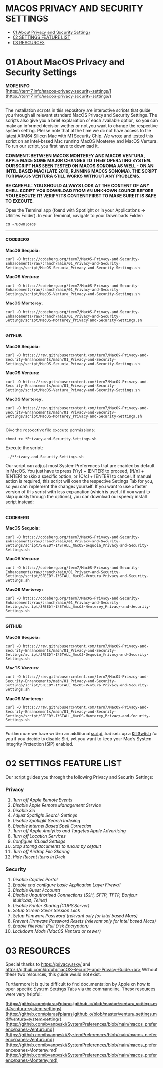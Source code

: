 # MACOS PRIVACY AND SECURITY SETTINGS

- [01 About Privacy and Security Settings](#01-about-macos-privacy-and-security-settings)
- [02 SETTINGS FEATURE LIST](#02-settings-feature-list)
- [03 RESOURCES](#03-resoures)


# 01 About MacOS Privacy and Security Settings

**MORE INFO**<br>
[https://term7.info/macos-privacy-security-settings/](https://term7.info/macos-privacy-security-settings/)

* * *

The installation scripts in this repository are interactive scripts that guide you through all relevant standard MacOS Privacy and Security Settings. The scripts also give you a brief explanation of each available option, so you can make an informed decision wether or not you want to change the respective system setting. Please note that at the time we do not have access to the latest ARM64 Silicon Mac with M1 Security Chip. We wrote and tested this script on an Intel-based Mac running MacOS Monterey and MacOS Ventura. To run our script, you first have to download it.

**COMMENT: BETWEEN MACOS MONTEREY AND MACOS VENTURA, APPLE MADE SOME MAJOR CHANGES TO THEIR OPERATING SYSTEM. OUR SCRIPT HAS BEEN TESTED ON MACOS SONOMA AS WELL - ON AN INTEL BASED MAC (LATE 2019, RUNNING MACOS SONOMA). THE SCRIPT FOR MACOS VENTURA STILL WORKS WITHOUT ANY PROBLEMS.**

**BE CAREFUL: YOU SHOULD ALWAYS LOOK AT THE CONTENT OF ANY SHELL SCRIPT YOU DOWNLOAD FROM AN UNKNOWN SOURCE BEFORE YOU EXECUTE IT! VERIFY ITS CONTENT FIRST TO MAKE SURE IT IS SAFE TO EXECUTE.**

Open the Terminal.app (found with Spotlight or in your Applications -> Utilities Folder).
In your Terminal, navigate to your Downloads Folder:
```
cd ~/Downloads
```

* * *

#### CODEBERG

**MacOS Sequoia:**
```
curl -O https://codeberg.org/term7/MacOS-Privacy-and-Security-Enhancements/raw/branch/main/01_Privacy-and-Security-Settings/script/MacOS-Sequoia_Privacy-and-Security-Settings.sh
```

**MacOS Ventura:**
```
curl -O https://codeberg.org/term7/MacOS-Privacy-and-Security-Enhancements/raw/branch/main/01_Privacy-and-Security-Settings/script/MacOS-Ventura_Privacy-and-Security-Settings.sh
```

**MacOS Monterey:**
```
curl -O https://codeberg.org/term7/MacOS-Privacy-and-Security-Enhancements/raw/branch/main/01_Privacy-and-Security-Settings/script/MacOS-Monterey_Privacy-and-Security-Settings.sh
```

* * *

#### GITHUB

**MacOS Sequoia:**
```
curl -O https://raw.githubusercontent.com/term7/MacOS-Privacy-and-Security-Enhancements/main/01_Privacy-and-Security-Settings/script/MacOS-Sequoia_Privacy-and-Security-Settings.sh
```

**MacOS Ventura:**
```
curl -O https://raw.githubusercontent.com/term7/MacOS-Privacy-and-Security-Enhancements/main/01_Privacy-and-Security-Settings/script/MacOS-Ventura_Privacy-and-Security-Settings.sh
```

**MacOS Monterey:**
```
curl -O https://raw.githubusercontent.com/term7/MacOS-Privacy-and-Security-Enhancements/main/01_Privacy-and-Security-Settings/script/MacOS-Monterey_Privacy-and-Security-Settings.sh
```

* * *

Give the respective file execute permissions:
```
chmod +x *Privacy-and-Security-Settings.sh
```

Execute the script:
```
 ./*Privacy-and-Security-Settings.sh
 ```


Our script can adjust most System Preferences that are enabled by default in MacOS. You just have to press [Y/y] + [ENTER] to proceed, [N/n] + [ENTER] to skip a specific option, or [C/c] + [ENTER] to cancel. If manual action is required, this script will open the respective Settings Tab for you, so you can implement the changes yourself. If you want to use a faster version of this script with less explanation (which is useful if you want to skip quickly through the options), you can download our speedy install script instead:

* * *

#### CODEBERG

**MacOS Sequoia:**
```
curl -O https://codeberg.org/term7/MacOS-Privacy-and-Security-Enhancements/raw/branch/main/01_Privacy-and-Security-Settings/script/SPEEDY-INSTALL_MacOS-Sequoia_Privacy-and-Security-Settings.sh
```

**MacOS Ventura:**
```
curl -O https://codeberg.org/term7/MacOS-Privacy-and-Security-Enhancements/raw/branch/main/01_Privacy-and-Security-Settings/script/SPEEDY-INSTALL_MacOS-Ventura_Privacy-and-Security-Settings.sh
```

**MacOS Monterey:**
```
curl -O https://codeberg.org/term7/MacOS-Privacy-and-Security-Enhancements/raw/branch/main/01_Privacy-and-Security-Settings/script/SPEEDY-INSTALL_MacOS-Monterey_Privacy-and-Security-Settings.sh
```

* * *

#### GITHUB

**MacOS Sequoia:**
```
curl -O https://raw.githubusercontent.com/term7/MacOS-Privacy-and-Security-Enhancements/main/01_Privacy-and-Security-Settings/script/SPEEDY-INSTALL_MacOS-Sequoia_Privacy-and-Security-Settings.sh
```

**MacOS Ventura:**
```
curl -O https://raw.githubusercontent.com/term7/MacOS-Privacy-and-Security-Enhancements/main/01_Privacy-and-Security-Settings/script/SPEEDY-INSTALL_MacOS-Ventura_Privacy-and-Security-Settings.sh
```

**MacOS Monterey:**
```
curl -O https://raw.githubusercontent.com/term7/MacOS-Privacy-and-Security-Enhancements/main/01_Privacy-and-Security-Settings/script/SPEEDY-INSTALL_MacOS-Monterey_Privacy-and-Security-Settings.sh
```

* * *

Furthermore we have written an additional [script](../02_Kill-Siri/script/kill-siri.sh) that sets up a [KillSwitch](../02_Kill-Siri/Readme.md) for you if you decide to disable Siri, yet you want to keep your Mac's System Integrity Protection (SIP) enabled.

# 02 SETTINGS FEATURE LIST

Our script guides you through the following Privacy and Security Settings:

### Privacy

01) <i>Turn off Apple Remote Events</i>
02) <i>Disable Apple Remote Management Service</i>
03) <i>Disable Siri</i>
04) <i>Adjust Spotlight Search Settings</i>
05) <i>Disable Spotlight Search Indexing</i>
06) <i>Disable Internet Based Spell Correction</i>
07) <i>Turn off Apple Analytics and Targeted Apple Advertising</i>
08) <i>Turn off Location Services</i>
09) <i>Configure iCLoud Settings</i>
10) <i>Stop storing documents to iCloud by default</i>
11) <i>Turn off Airdrop File Sharing</i>
12) <i>Hide Recent Items in Dock</i>

### Security

01) <i>Disable Captive Portal</i>
02) <i>Enable and configure basic Application Layer Firewall</i>
03) <i>Disable Guest Accounts</i>
04) <i>Disable Unauthorised Connections (SSH, SFTP, TFTP, Bonjour Multicast, Telnet)</i>
05) <i>Disable Printer Sharing (CUPS Server)</i>
06) <i>Setup Screen Saver Session Lock</i>
07) <i>Setup Firmware Password (relevant only for Intel based Macs)</i></i>
08) <i>Prevent Firmware Password Resets (relevant only for Intel based Macs)</i>
09) <i>Enable FileVault (Full Disk Encryption)</i>
10) <i>Lockdown Mode (MacOS Ventura or newer)</i>

# 03 RESOURCES

Special thanks to https://privacy.sexy/ and https://github.com/drduh/macOS-Security-and-Privacy-Guide.<br>
Without these two resources, this guide would not exist.

Furthermore it is quite difficult to find documentation by Apple on how to open specific System Settings Tabs via the commandline. These resources were very helpful:

[https://github.com/piarasj/piarasj.github.io/blob/master/ventura_settings.md#ventura-system-settings](https://github.com/piarasj/piarasj.github.io/blob/master/ventura_settings.md#ventura-system-settings)<br>
[https://github.com/bvanpeski/SystemPreferences/blob/main/macos_preferencepanes-Ventura.md](https://github.com/bvanpeski/SystemPreferences/blob/main/macos_preferencepanes-Ventura.md)<br>
[https://github.com/bvanpeski/SystemPreferences/blob/main/macos_preferencepanes-Monterey.md](https://github.com/bvanpeski/SystemPreferences/blob/main/macos_preferencepanes-Monterey.md)

